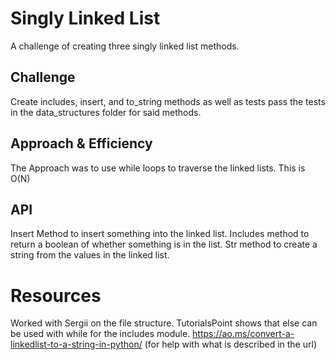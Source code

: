 # Singly Linked List
A challenge of creating three singly linked list methods.

## Challenge
Create includes, insert, and to_string methods as well as tests pass the tests in the data_structures folder for said methods.

## Approach & Efficiency
The Approach was to use while loops to traverse the linked lists. This is O(N)

## API
Insert Method to insert something into the linked list.
Includes method to return a boolean of whether something is in the list.
Str method to create a string from the values in the linked list.

# Resources
Worked with Sergii on the file structure.
TutorialsPoint shows that else can be used with while for the includes module.
https://ao.ms/convert-a-linkedlist-to-a-string-in-python/ (for help with what is described in the url)


